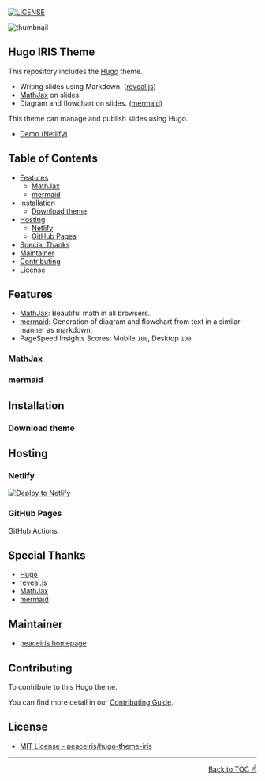 [![LICENSE](https://img.shields.io/github/license/mashape/apistatus.svg)](https://github.com/peaceiris/hugo-theme-iris/blob/master/LICENSE)

![thumbnail](https://raw.githubusercontent.com/peaceiris/hugo-theme-iris/master/images/tn.png)



## Hugo IRIS Theme

This repository includes the [Hugo] theme.

- Writing slides using Markdown. ([reveal.js])
- [MathJax] on slides.
- Diagram and flowchart on slides. ([mermaid])

This theme can manage and publish slides using Hugo.

- [Demo (Netlify)]



## Table of Contents

<!-- START doctoc generated TOC please keep comment here to allow auto update -->
<!-- DON'T EDIT THIS SECTION, INSTEAD RE-RUN doctoc TO UPDATE -->


- [Features](#features)
  - [MathJax](#mathjax)
  - [mermaid](#mermaid)
- [Installation](#installation)
  - [Download theme](#download-theme)
- [Hosting](#hosting)
  - [Netlify](#netlify)
  - [GitHub Pages](#github-pages)
- [Special Thanks](#special-thanks)
- [Maintainer](#maintainer)
- [Contributing](#contributing)
- [License](#license)

<!-- END doctoc generated TOC please keep comment here to allow auto update -->



## Features

- [MathJax]: Beautiful math in all browsers.
- [mermaid]: Generation of diagram and flowchart from text in a similar manner as markdown.
- PageSpeed Insights Scores: Mobile `100`, Desktop `100`

### MathJax

### mermaid



## Installation

### Download theme



## Hosting

### Netlify

<!-- Deploy to Netlify Button -->
<!-- https://www.netlify.com/docs/deploy-button/ -->
[![Deploy to Netlify](https://www.netlify.com/img/deploy/button.svg)](https://app.netlify.com/start/deploy?repository=https://github.com/peaceiris/hugo-theme-iris)

### GitHub Pages

GitHub Actions.



## Special Thanks

- [Hugo]
- [reveal.js]
- [MathJax]
- [mermaid]



## Maintainer

- [peaceiris homepage](https://peaceiris.com)



## Contributing

To contribute to this Hugo theme.

You can find more detail in our [Contributing Guide].



## License

- [MIT License - peaceiris/hugo-theme-iris](https://github.com/peaceiris/hugo-theme-iris/blob/master/LICENSE)



---

<div align="right">
<a href="#table-of-contents">Back to TOC ☝️</a>
</div>



<!-- Internal References -->
[Demo (Netlify)]: https://hugoiris.netlify.com/
[Contributing Guide]: https://github.com/peaceiris/hugo-theme-iris/blob/master/CONTRIBUTING.md

<!-- External References -->
[Hugo]: https://gohugo.io/
[reveal.js]: https://github.com/hakimel/reveal.js/
[MathJax]: https://www.mathjax.org/
[mermaid]: https://github.com/knsv/mermaid
